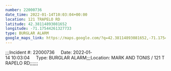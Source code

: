 ```yaml
---
number: 22000736
date_time: 2022-01-14T10:03:04+00:00
location: 121 TRAPELO RD
latitude: 42.38114893081652
longitude: -71.17544261327733
type: BURGLAR ALARM
google_maps_link: https://maps.google.com/?q=42.38114893081652,-71.17544261327733
---
```


;;;Incident #: 22000736     Date: 2022‐01‐14 10:03:04     Type: BURGLAR ALARM;;;Location: MARK AND TONIS / 121 TRAPELO RD;;;;;;
